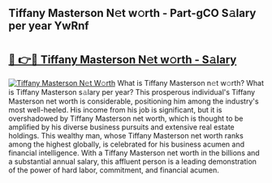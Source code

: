 ## Tiffany Masterson N𝚎t w𝚘rth - Part-gCO S𝚊lary per year YwRnf

# <h2><a href="http://gc1xoif.nevu.top/?p=Tiffany+Masterson">🔗 👉🔴 Tiffany Masterson N𝚎t w𝚘rth - S𝚊lary</a></h2>

[![Tiffany Masterson N𝚎t W𝚘rth](https://i.imgur.com/Oavwk0R.jpeg)](http://gc1xoif.nevu.top/?p=Tiffany+Masterson)
What is Tiffany Masterson n𝚎t w𝚘rth? What is Tiffany Masterson s𝚊lary per year?
This prosperous individual's Tiffany Masterson net worth is considerable, positioning him among the industry's most well-heeled. His income from his job is significant, but it is overshadowed by Tiffany Masterson net worth, which is thought to be amplified by his diverse business pursuits and extensive real estate holdings. This wealthy man, whose Tiffany Masterson net worth ranks among the highest globally, is celebrated for his business acumen and financial intelligence. With a Tiffany Masterson net worth in the billions and a substantial annual salary, this affluent person is a leading demonstration of the power of hard labor, commitment, and financial acumen.
